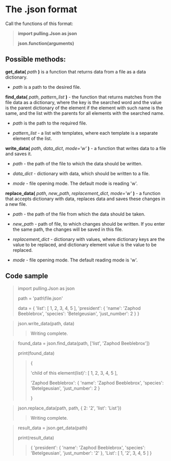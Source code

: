 # The .json format
Call the functions of this format:

> **import pulling.Json as json**
>
> **json.function(arguments)**
## Possible methods:
**get_data(** *path* **)** is a function that returns data from a file as a data dictionary.

 - *path* is a path to the desired file.


**find_data(** *path*, *pattern_list* **)** - the function that returns matches from the file data as a dictionary, where the key is the searched word and the value is the parent dictionary of the element if the element with such name is the same, and the list with the parents for all elements with the searched name.

 - *path* is the path to the required file.

 - *pattern_list* - a list with templates, where each template is a separate element of the list.


**write_data(** *path*, *data_dict*, *mode='w'* **)** - a function that writes data to a file and saves it.

 - *path* - the path of the file to which the data should be written.

 - *data_dict* - dictionary with data, which should be written to a file.

 - *mode* - file opening mode. The default mode is reading 'w'.


**replace_data(** *path*, *new_path*, *replacement_dict*, *mode='w'* **)** - a function that accepts dictionary with data, replaces data and saves these changes in a new file.

 - *path* - the path of the file from which the data should be taken.

 - *new_path* - path of file, to which changes should be written. If you enter the same path, the changes will be saved in this file.

 - *replacement_dict* - dictionary with values, where dictionary keys are the value to be replaced, and dictionary element value is the value to be replaced.

 - *mode* - file opening mode. The default reading mode is 'w'.
## Code sample
> import pulling.Json as json
> 
> path = 'path\\file.json'
> 
> data = {
    'list': [ 1, 2, 3, 4, 5 ], 
    'president': { 'name': 'Zaphod Beeblebrox', 'species': 'Betelgeusian', 'just_number': 2 }
}

> json.write_data(path, data)
>> Writing complete.

> found_data = json.find_data(path, ['list', 'Zaphod Beeblebrox'])
> 
> print(found_data)
>> { 
>>
>> 'child of this element(list)': [ 1, 2, 3, 4, 5 ], 
>>
>> 'Zaphod Beeblebrox': { 'name': 'Zaphod Beeblebrox', 'species': 'Betelgeusian', 'just_number': 2 } 
>>
>> }

> json.replace_data(path, path, { 2: '2', 'list': 'List'})
>> Writing complete.

> result_data = json.get_data(path)
> 
> print(result_data)
>> { 'president': { 'name': 'Zaphod Beeblebrox', 'species': 'Betelgeusian', 'just_number': '2' }, 'List': [ 1, '2', 3, 4, 5 ] }